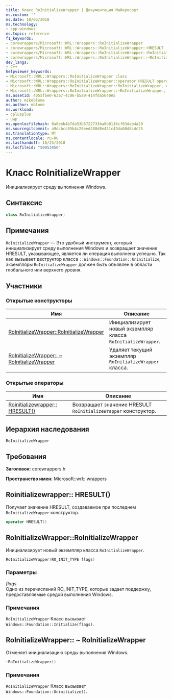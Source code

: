 ```yaml
---
title: Класс RoInitializeWrapper | Документация Майкрософт
ms.custom: ''
ms.date: 10/03/2018
ms.technology:
- cpp-windows
ms.topic: reference
f1_keywords:
- corewrappers/Microsoft::WRL::Wrappers::RoInitializeWrapper
- corewrappers/Microsoft::WRL::Wrappers::RoInitializeWrapper::HRESULT
- corewrappers/Microsoft::WRL::Wrappers::RoInitializeWrapper::RoInitializeWrapper
- corewrappers/Microsoft::WRL::Wrappers::RoInitializeWrapper::~RoInitializeWrapper
dev_langs:
- C++
helpviewer_keywords:
- Microsoft::WRL::Wrappers::RoInitializeWrapper class
- Microsoft::WRL::Wrappers::RoInitializeWrapper::operator HRESULT operator
- Microsoft::WRL::Wrappers::RoInitializeWrapper::RoInitializeWrapper, constructor
- Microsoft::WRL::Wrappers::RoInitializeWrapper::~RoInitializeWrapper, destructor
ms.assetid: 4055fbe0-63a7-4c06-b5a0-414fda5640e5
author: mikeblome
ms.author: mblome
ms.workload:
- cplusplus
- uwp
ms.openlocfilehash: 8a0eeb4b7da53b5722733ba0b0116cf03dab4a29
ms.sourcegitcommit: a9dcbcc85b4c28eed280d8e451c494a00d8c4c25
ms.translationtype: MT
ms.contentlocale: ru-RU
ms.lasthandoff: 10/25/2018
ms.locfileid: "50053450"
---
```

# <a name="roinitializewrapper-class"></a>Класс RoInitializeWrapper

Инициализирует среду выполнения Windows.

## <a name="syntax"></a>Синтаксис

```cpp
class RoInitializeWrapper;
```

## <a name="remarks"></a>Примечания

`RoInitializeWrapper` — Это удобный инструмент, который инициализирует среду выполнения Windows и возвращает значение HRESULT, указывающее, является ли операция выполнена успешно. Так как вызывает деструктор класса `::Windows::Foundation::Uninitialize`, экземпляры `RoInitializeWrapper` должен быть объявлен в области глобального или верхнего уровня.

## <a name="members"></a>Участники

### <a name="public-constructors"></a>Открытые конструкторы

Имя                                                                    | Описание
----------------------------------------------------------------------- | -----------------------------------------------------------------
[RoInitializeWrapper::RoInitializeWrapper](#roinitializewrapper)        | Инициализирует новый экземпляр класса `RoInitializeWrapper`.
[RoInitializeWrapper:: ~ RoInitializeWrapper](#tilde-roinitializewrapper) | Удаляет текущий экземпляр `RoInitializeWrapper` класса.

### <a name="public-operators"></a>Открытые операторы

Имя                                       | Описание
------------------------------------------ | ------------------------------------------------------------------------
[Roinitializewrapper:: HRESULT()](#hresult) | Возвращает значение HRESULT `RoInitializeWrapper` конструктор.

## <a name="inheritance-hierarchy"></a>Иерархия наследования

`RoInitializeWrapper`

## <a name="requirements"></a>Требования

**Заголовок:** corewrappers.h

**Пространство имен:** Microsoft::wrl:: wrappers

## <a name="hresult"></a>Roinitializewrapper:: HRESULT()

Получает значение HRESULT, создаваемое при последнем `RoInitializeWrapper` конструктор.

```cpp
operator HRESULT()
```

## <a name="roinitializewrapper"></a>RoInitializeWrapper::RoInitializeWrapper

Инициализирует новый экземпляр класса `RoInitializeWrapper`.

```cpp
RoInitializeWrapper(RO_INIT_TYPE flags)
```

### <a name="parameters"></a>Параметры

*flags*<br/>
Одно из перечислений RO_INIT_TYPE, которые задает поддержку, предоставляемые средой выполнения Windows.

### <a name="remarks"></a>Примечания

`RoInitializeWrapper` Класс вызывает `Windows::Foundation::Initialize(flags)`.

## <a name="tilde-roinitializewrapper"></a>RoInitializeWrapper:: ~ RoInitializeWrapper

Отменяет инициализацию среды выполнения Windows.

```cpp
~RoInitializeWrapper()
```

### <a name="remarks"></a>Примечания

`RoInitializeWrapper` Класс вызывает `Windows::Foundation::Uninitialize()`.
